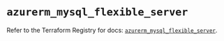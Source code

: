 # `azurerm_mysql_flexible_server`

Refer to the Terraform Registry for docs: [`azurerm_mysql_flexible_server`](https://registry.terraform.io/providers/hashicorp/azurerm/4.20.0/docs/resources/mysql_flexible_server).
